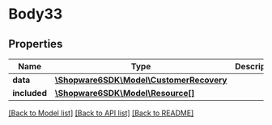 # Body33

## Properties
Name | Type | Description | Notes
------------ | ------------- | ------------- | -------------
**data** | [**\Shopware6SDK\Model\CustomerRecovery**](CustomerRecovery.md) |  | [optional] 
**included** | [**\Shopware6SDK\Model\Resource[]**](Resource.md) |  | [optional] 

[[Back to Model list]](../../README.md#documentation-for-models) [[Back to API list]](../../README.md#documentation-for-api-endpoints) [[Back to README]](../../README.md)

